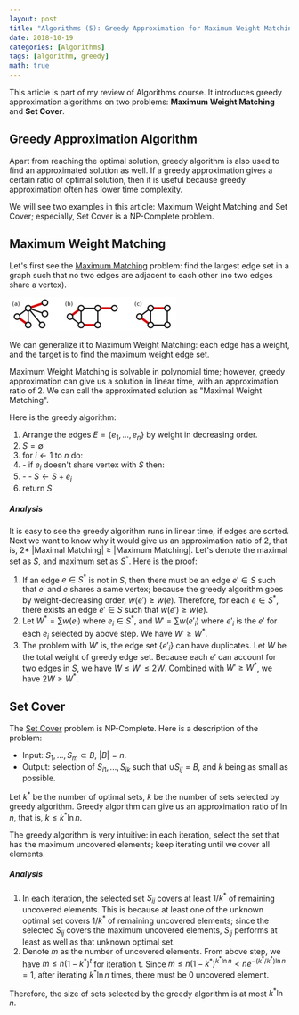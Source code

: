```yaml
---
layout: post
title: "Algorithms (5): Greedy Approximation for Maximum Weight Matching and Set Cover"
date: 2018-10-19
categories: [Algorithms]
tags: [algorithm, greedy]
math: true
---
```


This article is part of my review of Algorithms course. It introduces greedy approximation algorithms on two problems: **Maximum Weight Matching** and **Set Cover**.

## Greedy Approximation Algorithm

Apart from reaching the optimal solution, greedy algorithm is also used to find an approximated solution as well. If a greedy approximation gives a certain ratio of optimal solution, then it is useful because greedy approximation often has lower time complexity.

We will see two examples in this article: Maximum Weight Matching and Set Cover; especially, Set Cover is a NP-Complete problem.

## Maximum Weight Matching

Let's first see the [Maximum Matching](https://en.wikipedia.org/wiki/Matching_(graph_theory)) problem: find the largest edge set in a graph such that no two edges are adjacent to each other (no two edges share a vertex).

![max-matching](/assets/img/legacy/max-matching.png)

We can generalize it to Maximum Weight Matching: each edge has a weight, and the target is to find the maximum weight edge set.

Maximum Weight Matching is solvable in polynomial time; however, greedy approximation can give us a solution in linear time, with an approximation ratio of 2. We can call the approximated solution as "Maximal Weight Matching".

Here is the greedy algorithm:

1. Arrange the edges $E = \{e_1, ..., e_n\}$ by weight in decreasing order.
2. $S =\emptyset$
3. for $i \leftarrow 1$ to $n$ do:
4. \- if $e_i$ doesn't share vertex with $S$ then:
5. \- \- $S \leftarrow S + e_i$
6. return $S$

##### Analysis

It is easy to see the greedy algorithm runs in linear time, if edges are sorted. Next we want to know why it would give us an approximation ratio of 2, that is, $2 *$ |Maximal Matching| $\geq$ |Maximum Matching|. Let's denote the maximal set as $S$, and maximum set as $S^*$. Here is the proof:

1. If an edge $e \in S^*$ is not in $S$, then there must be an edge $e' \in S$ such that $e'$ and $e$ shares a same vertex; because the greedy algorithm goes by weight-decreasing order, $w(e') \geq w(e)$. Therefore, for each $e \in S^*$, there exists an edge $e' \in S$ such that $w(e') \geq w(e)$.
2. Let $W^* = \sum w(e_i)$ where $e_i \in S^*$, and $W' = \sum w(e'_i)$ where $e'_i$ is the $e'$ for each $e_i$ selected by above step. We have $W' \geq W^*$.
3. The problem with $W'$ is, the edge set $\{e'_i\}$ can have duplicates. Let $W$ be the total weight of greedy edge set. Because each $e'$ can account for two edges in $S$, we have $W \leq W' \leq 2W$. Combined with $W' \geq W^*$, we have $2W \geq W^*$.

## Set Cover

The [Set Cover](https://en.wikipedia.org/wiki/Set_cover_problem) problem is NP-Complete. Here is a description of the problem:

- Input: $S_1, ..., S_m \subset B$, $|B| = n$.
- Output: selection of $S_{i1}, ..., S_{ik}$ such that $\cup S_{ij} = B$, and $k$ being as small as possible.

Let $k^*$ be the number of optimal sets, $k$ be the number of sets selected by greedy algorithm. Greedy algorithm can give us an approximation ratio of $\ln n$, that is, $k \leq k^* \ln n$.

The greedy algorithm is very intuitive: in each iteration, select the set that has the maximum uncovered elements; keep iterating until we cover all elements.

##### Analysis

1. In each iteration, the selected set $S_{ij}$ covers at least $1/k^*$ of remaining uncovered elements. This is because at least one of the unknown optimal set covers $1/k^*$ of remaining uncovered elements; since the selected $S_{ij}$ covers the maximum uncovered elements, $S_{ij}$ performs at least as well as that unknown optimal set.
2. Denote $m$ as the number of uncovered elements. From above step, we have $m \leq n(1-k^*)^t$ for iteration t. Since $m \leq n(1-k^*)^{k^* \ln n} < ne^{-(k^*/k^*) \ln n} = 1$, after iterating $k^* \ln n$ times, there must be 0 uncovered element.

Therefore, the size of sets selected by the greedy algorithm is at most $k^* \ln n$.
